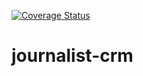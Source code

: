 [![Coverage Status](https://coveralls.io/repos/github/PendingChanges/journalist-crm/badge.svg?branch=main)](https://coveralls.io/github/PendingChanges/journalist-crm?branch=main)
# journalist-crm
